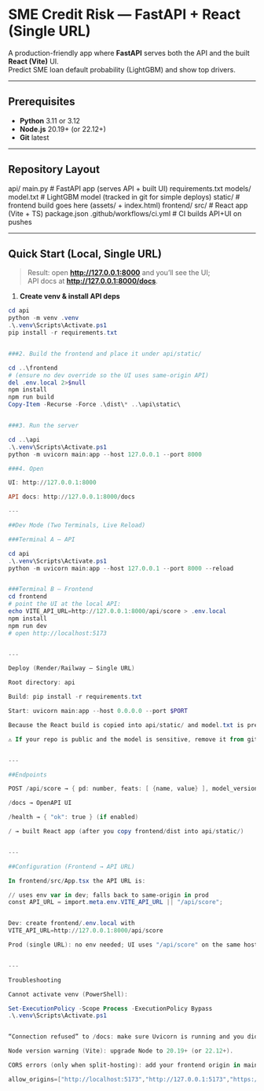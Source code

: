 # SME Credit Risk — FastAPI + React (Single URL)

A production-friendly app where **FastAPI** serves both the API and the built **React (Vite)** UI.  
Predict SME loan default probability (LightGBM) and show top drivers.

---

## Prerequisites
- **Python** 3.11 or 3.12
- **Node.js** 20.19+ (or 22.12+)
- **Git** latest

---

## Repository Layout
api/
main.py # FastAPI app (serves API + built UI)
requirements.txt
models/
model.txt # LightGBM model (tracked in git for simple deploys)
static/ # frontend build goes here (assets/ + index.html)
frontend/
src/ # React app (Vite + TS)
package.json
.github/workflows/ci.yml # CI builds API+UI on pushes


---

## Quick Start (Local, Single URL)

> Result: open **http://127.0.0.1:8000** and you’ll see the UI;  
> API docs at **http://127.0.0.1:8000/docs**.

1) **Create venv & install API deps**
```powershell
cd api
python -m venv .venv
.\.venv\Scripts\Activate.ps1
pip install -r requirements.txt


###2. Build the frontend and place it under api/static/

cd ..\frontend
# (ensure no dev override so the UI uses same-origin API)
del .env.local 2>$null
npm install
npm run build
Copy-Item -Recurse -Force .\dist\* ..\api\static\


###3. Run the server

cd ..\api
.\.venv\Scripts\Activate.ps1
python -m uvicorn main:app --host 127.0.0.1 --port 8000

###4. Open

UI: http://127.0.0.1:8000

API docs: http://127.0.0.1:8000/docs

---

##Dev Mode (Two Terminals, Live Reload)

###Terminal A — API

cd api
.\.venv\Scripts\Activate.ps1
python -m uvicorn main:app --host 127.0.0.1 --port 8000 --reload


###Terminal B — Frontend
cd frontend
# point the UI at the local API:
echo VITE_API_URL=http://127.0.0.1:8000/api/score > .env.local
npm install
npm run dev
# open http://localhost:5173


---

Deploy (Render/Railway — Single URL)

Root directory: api

Build: pip install -r requirements.txt

Start: uvicorn main:app --host 0.0.0.0 --port $PORT

Because the React build is copied into api/static/ and model.txt is present in api/models/, your single service will serve both UI and API from one URL.

⚠️ If your repo is public and the model is sensitive, remove it from git and download it at startup instead.


---

##Endpoints

POST /api/score → { pd: number, feats: [ {name, value} ], model_version }

/docs → OpenAPI UI

/health → { "ok": true } (if enabled)

/ → built React app (after you copy frontend/dist into api/static/)


---

##Configuration (Frontend → API URL)

In frontend/src/App.tsx the API URL is:

// uses env var in dev; falls back to same-origin in prod
const API_URL = import.meta.env.VITE_API_URL || "/api/score";


Dev: create frontend/.env.local with
VITE_API_URL=http://127.0.0.1:8000/api/score

Prod (single URL): no env needed; UI uses "/api/score" on the same host.


---

Troubleshooting

Cannot activate venv (PowerShell):

Set-ExecutionPolicy -Scope Process -ExecutionPolicy Bypass
.\.venv\Scripts\Activate.ps1


“Connection refused” to /docs: make sure Uvicorn is running and you didn’t close that terminal.

Node version warning (Vite): upgrade Node to 20.19+ (or 22.12+).

CORS errors (only when split-hosting): add your frontend origin in main.py:

allow_origins=["http://localhost:5173","http://127.0.0.1:5173","https://YOUR-UI-DOMAIN"]




